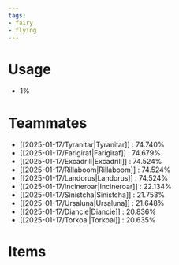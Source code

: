 ```yaml
---
tags:
- fairy
- flying
---
```

# Usage
- 1%
# Teammates
- [[2025-01-17/Tyranitar|Tyranitar]] : 74.740%
- [[2025-01-17/Farigiraf|Farigiraf]] : 74.679%
- [[2025-01-17/Excadrill|Excadrill]] : 74.524%
- [[2025-01-17/Rillaboom|Rillaboom]] : 74.524%
- [[2025-01-17/Landorus|Landorus]] : 74.524%
- [[2025-01-17/Incineroar|Incineroar]] : 22.134%
- [[2025-01-17/Sinistcha|Sinistcha]] : 21.753%
- [[2025-01-17/Ursaluna|Ursaluna]] : 21.648%
- [[2025-01-17/Diancie|Diancie]] : 20.836%
- [[2025-01-17/Torkoal|Torkoal]] : 20.635%
# Items